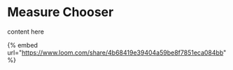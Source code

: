 # Measure Chooser

content here

{% embed url="https://www.loom.com/share/4b68419e39404a59be8f7851eca084bb" %}



